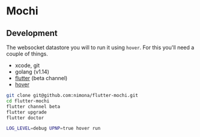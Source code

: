 # Mochi

## Development

The websocket datastore you will to run it using `hover`.
For this you'll need a couple of things.

* xcode, git
* golang (v1.14)
* [flutter](https://flutter.dev/docs/get-started/install/macos) (beta channel)
* [hover](https://github.com/go-flutter-desktop/hover)

```sh
git clone git@github.com:nimona/flutter-mochi.git
cd flutter-mochi
flutter channel beta
flutter upgrade
flutter doctor
```

```sh
LOG_LEVEL=debug UPNP=true hover run
```
